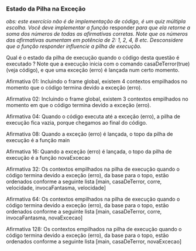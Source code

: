 ### Estado da Pilha na Exceção ###

*obs: este exercício não é de implementação de código, é um quiz múltipla escolha. Você deve implementar a função* responder *para que ela retorne a soma dos números de todas as afirmativas corretas. Note que os números das afirmativas aumentam em potência de 2: 1, 2, 4, 8 etc. Desconsidere que a função* *responder* *influencie a pilha de execução.*

Qual é o estado da pilha de execução quando o código desta questão é executado ? Note que a execução inicia com o comando casaDeTerror(true) (veja código), e que uma exceção (erro) é lançada num certo momento.

Afirmativa 01: Incluindo o frame global, existem 4 contextos empilhados no momento que o código termina devido a exceção (erro).

Afirmativa 02: Incluindo o frame global, existem 3 contextos empilhados no momento em que o código termina devido a exceção (erro).

Afirmativa 04: Quando o código executa até a exceção (erro), a pilha de execução fica vazia, porque chegamos ao final do código.

Afirmativa 08: Quando a exceção (erro) é lançada, o topo da pilha de execução é a função main

Afirmativa 16: Quando a exceção (erro) é lançada, o topo da pilha de execução é a função novaExcecao

Afirmativa 32: Os contextos empilhados na pilha de execução quando o código termina devido a exceção (erro), da base para o topo, estão ordenados conforme a seguinte lista [main, casaDeTerror, corre, velocidade, invocaFantasma, velocidade]

Afirmativa 64: Os contextos empilhados na pilha de execução quando o código termina devido a exceção (erro), da base para o topo, estão ordenados conforme a seguinte lista [main, casaDeTerror, corre, invocaFantasma, novaExcecao]

Afirmativa 128: Os contextos empilhados na pilha de execução quando o código termina devido a exceção (erro), da base para o topo, estão ordenados conforme a seguinte lista [main, casaDeTerror, novaExcecao]